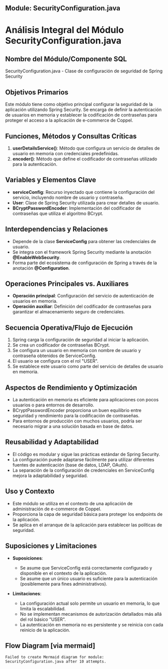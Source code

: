 ## Module: SecurityConfiguration.java

# Análisis Integral del Módulo SecurityConfiguration.java

## Nombre del Módulo/Componente SQL
SecurityConfiguration.java - Clase de configuración de seguridad de Spring Security

## Objetivos Primarios
Este módulo tiene como objetivo principal configurar la seguridad de la aplicación utilizando Spring Security. Se encarga de definir la autenticación de usuarios en memoria y establecer la codificación de contraseñas para proteger el acceso a la aplicación de e-commerce de Coppel.

## Funciones, Métodos y Consultas Críticas
1. **userDetailsService()**: Método que configura un servicio de detalles de usuario en memoria con credenciales predefinidas.
2. **encoder()**: Método que define el codificador de contraseñas utilizado para la autenticación.

## Variables y Elementos Clave
- **serviceConfig**: Recurso inyectado que contiene la configuración del servicio, incluyendo nombre de usuario y contraseña.
- **User**: Clase de Spring Security utilizada para crear detalles de usuario.
- **BCryptPasswordEncoder**: Implementación del codificador de contraseñas que utiliza el algoritmo BCrypt.

## Interdependencias y Relaciones
- Depende de la clase **ServiceConfig** para obtener las credenciales de usuario.
- Se integra con el framework Spring Security mediante la anotación **@EnableWebSecurity**.
- Forma parte del ecosistema de configuración de Spring a través de la anotación **@Configuration**.

## Operaciones Principales vs. Auxiliares
- **Operación principal**: Configuración del servicio de autenticación de usuarios en memoria.
- **Operación auxiliar**: Definición del codificador de contraseñas para garantizar el almacenamiento seguro de credenciales.

## Secuencia Operativa/Flujo de Ejecución
1. Spring carga la configuración de seguridad al iniciar la aplicación.
2. Se crea un codificador de contraseñas BCrypt.
3. Se configura un usuario en memoria con nombre de usuario y contraseña obtenidos de ServiceConfig.
4. El usuario se configura con el rol "USER".
5. Se establece este usuario como parte del servicio de detalles de usuario en memoria.

## Aspectos de Rendimiento y Optimización
- La autenticación en memoria es eficiente para aplicaciones con pocos usuarios o para entornos de desarrollo.
- BCryptPasswordEncoder proporciona un buen equilibrio entre seguridad y rendimiento para la codificación de contraseñas.
- Para entornos de producción con muchos usuarios, podría ser necesario migrar a una solución basada en base de datos.

## Reusabilidad y Adaptabilidad
- El código es modular y sigue las prácticas estándar de Spring Security.
- La configuración puede adaptarse fácilmente para utilizar diferentes fuentes de autenticación (base de datos, LDAP, OAuth).
- La separación de la configuración de credenciales en ServiceConfig mejora la adaptabilidad y seguridad.

## Uso y Contexto
- Este módulo se utiliza en el contexto de una aplicación de administración de e-commerce de Coppel.
- Proporciona la capa de seguridad básica para proteger los endpoints de la aplicación.
- Se aplica en el arranque de la aplicación para establecer las políticas de seguridad.

## Suposiciones y Limitaciones
- **Suposiciones**:
  - Se asume que ServiceConfig está correctamente configurado y disponible en el contexto de la aplicación.
  - Se asume que un único usuario es suficiente para la autenticación (posiblemente para fines administrativos).
  
- **Limitaciones**:
  - La configuración actual solo permite un usuario en memoria, lo que limita la escalabilidad.
  - No se implementan mecanismos de autorización detallados más allá del rol básico "USER".
  - La autenticación en memoria no es persistente y se reinicia con cada reinicio de la aplicación.
## Flow Diagram [via mermaid]
```mermaid
Failed to create Mermaid diagram for module: SecurityConfiguration.java after 10 attempts.
```
